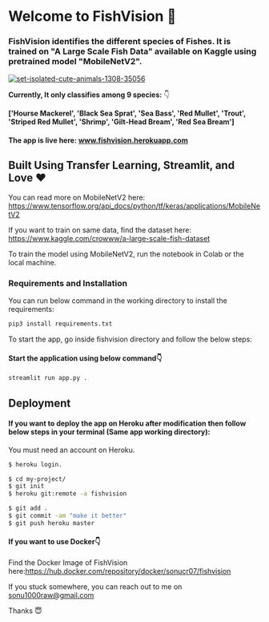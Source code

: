 # Welcome to FishVision 🐬

### FishVision identifies the different species of Fishes. It is trained on "A Large Scale Fish Data" available on Kaggle using pretrained model "MobileNetV2".

<a href="https://imgbb.com/"><img src="https://i.ibb.co/wznGvSw/set-isolated-cute-animals-1308-35056.jpg" alt="set-isolated-cute-animals-1308-35056" border="0"></a>


**Currently, It only classifies among 9 species:** 👇

**['Hourse Mackerel',  'Black Sea Sprat',  'Sea Bass', 'Red Mullet', 'Trout',  'Striped Red Mullet',  'Shrimp',
'Gilt-Head Bream', 'Red Sea Bream']**


#### The app is live here: www.fishvision.herokuapp.com

## Built Using Transfer Learning, Streamlit, and Love  ❤️

You can read more on MobileNetV2 here: https://www.tensorflow.org/api_docs/python/tf/keras/applications/MobileNetV2

If you want to train on same data, find the dataset here: https://www.kaggle.com/crowww/a-large-scale-fish-dataset


To train the model using MobileNetV2, run the notebook in Colab or the local machine.
### Requirements and Installation
You can run below command in the working directory to install the requirements:

```sh
pip3 install requirements.txt
```

To start the app, go inside fishvision directory and follow the below steps:
#### Start the application using below command👇

```sh
streamlit run app.py .
```
## Deployment
#### If you want to deploy the app on Heroku after modification then follow below steps in your terminal (Same app working directory):
You must need an account on Heroku.

```sh
$ heroku login.
```

```sh
$ cd my-project/
$ git init
$ heroku git:remote -a fishvision
```


```sh
$ git add .
$ git commit -am "make it better"
$ git push heroku master
```
#### If you want to use Docker👇
Find the Docker Image of FishVision here:https://hub.docker.com/repository/docker/sonucr07/fishvision

If you stuck somewhere, you can reach out to me on sonu1000raw@gmail.com 

Thanks 😇












